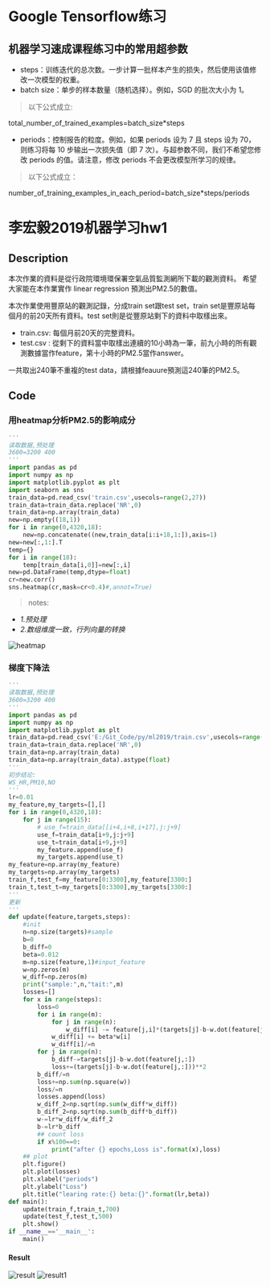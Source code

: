 # Google Tensorflow练习
## 机器学习速成课程练习中的常用超参数

- steps：训练迭代的总次数。一步计算一批样本产生的损失，然后使用该值修改一次模型的权重。
- batch size：单步的样本数量（随机选择）。例如，SGD 的批次大小为 1。

>以下公式成立:

total_number_of_trained_examples=batch_size*steps
  
- periods：控制报告的粒度。例如，如果 periods 设为 7 且 steps 设为 70，则练习将每 10 步输出一次损失值（即 7 次）。与超参数不同，我们不希望您修改 periods 的值。请注意，修改 periods 不会更改模型所学习的规律。

>以下公式成立：

number_of_training_examples_in_each_period=batch_size*steps/periods
# 李宏毅2019机器学习hw1
## Description
本次作業的資料是從行政院環境環保署空氣品質監測網所下載的觀測資料。
希望大家能在本作業實作 linear regression 預測出PM2.5的數值。

本次作業使用豐原站的觀測記錄，分成train set跟test set，train set是豐原站每個月的前20天所有資料。test set則是從豐原站剩下的資料中取樣出來。

- train.csv: 每個月前20天的完整資料。
- test.csv : 從剩下的資料當中取樣出連續的10小時為一筆，前九小時的所有觀測數據當作feature，第十小時的PM2.5當作answer。

一共取出240筆不重複的test data，請根據feauure預測這240筆的PM2.5。
## Code
### 用heatmap分析PM2.5的影响成分
```py
'''
读取数据,预处理
3600=3200 400
'''
import pandas as pd
import numpy as np
import matplotlib.pyplot as plt
import seaborn as sns
train_data=pd.read_csv('train.csv',usecols=range(2,27))
train_data=train_data.replace('NR',0)
train_data=np.array(train_data)
new=np.empty((18,1))
for i in range(0,4320,18):
    new=np.concatenate((new,train_data[i:i+18,1:]),axis=1)
new=new[:,1:].T
temp={}
for i in range(18):
    temp[train_data[i,0]]=new[:,i]
new=pd.DataFrame(temp,dtype=float)
cr=new.corr()
sns.heatmap(cr,mask=cr<0.4)#,annot=True)
```
>notes:

- *1.预处理*
- *2.数组维度一致，行列向量的转换*

![heatmap](https://s2.ax1x.com/2020/02/20/3Z5ZDJ.jpg)
### 梯度下降法
```py
'''
读取数据,预处理
3600=3200 400
'''
import pandas as pd
import numpy as np
import matplotlib.pyplot as plt
train_data=pd.read_csv('E:/Git_Code/py/ml2019/train.csv',usecols=range(3,27))
train_data=train_data.replace('NR',0)
train_data=np.array(train_data)
train_data=np.array(train_data).astype(float)
'''
初步结论:
WS_HR,PM10,NO
'''
lr=0.01
my_feature,my_targets=[],[]
for i in range(0,4320,18):
    for j in range(15):
        # use_f=train_data[[i+4,i+8,i+17],j:j+9]
        use_f=train_data[i+9,j:j+9]
        use_t=train_data[i+9,j+9]
        my_feature.append(use_f)
        my_targets.append(use_t)
my_feature=np.array(my_feature)
my_targets=np.array(my_targets)
train_f,test_f=my_feature[0:3300],my_feature[3300:]
train_t,test_t=my_targets[0:3300],my_targets[3300:]
'''
更新
'''
def update(feature,targets,steps):
    #init
    n=np.size(targets)#sample
    b=0
    b_diff=0
    beta=0.012
    m=np.size(feature,1)#input_feature
    w=np.zeros(m)
    w_diff=np.zeros(m)
    print("sample:",n,"tait:",m)
    losses=[]
    for x in range(steps):
        loss=0
        for i in range(m):
            for j in range(n):
                w_diff[i] -= feature[j,i]*(targets[j]-b-w.dot(feature[j,:]))
            w_diff[i] += beta*w[i]
            w_diff[i]/=n
        for j in range(n):
            b_diff-=targets[j]-b-w.dot(feature[j,:])
            loss+=(targets[j]-b-w.dot(feature[j,:]))**2
        b_diff/=n
        loss+=np.sum(np.square(w))
        loss/=n
        losses.append(loss)
        w_diff_2=np.sqrt(np.sum(w_diff*w_diff))
        b_diff_2=np.sqrt(np.sum(b_diff*b_diff))
        w-=lr*w_diff/w_diff_2
        b-=lr*b_diff
        ## count loss
        if x%100==0:
            print("after {} epochs,Loss is".format(x),loss)
    ## plot
    plt.figure()
    plt.plot(losses)
    plt.xlabel("periods")
    plt.ylabel("Loss")
    plt.title("learing rate:{} beta:{}".format(lr,beta))
def main():
    update(train_f,train_t,700)
    update(test_f,test_t,500)
    plt.show()
if __name__=='__main__':   
    main()
```
#### Result

![result](https://s2.ax1x.com/2020/02/20/3e656A.jpg)
![result1](https://s2.ax1x.com/2020/02/20/3ecUBt.png)